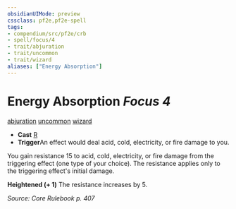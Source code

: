 ```yaml
---
obsidianUIMode: preview
cssclass: pf2e,pf2e-spell
tags:
- compendium/src/pf2e/crb
- spell/focus/4
- trait/abjuration
- trait/uncommon
- trait/wizard
aliases: ["Energy Absorption"]
---
```

# Energy Absorption *Focus 4*   
[abjuration](../../Rules/traits/abjuration.md)  [uncommon](../../Rules/traits/uncommon.md)  [wizard](../../Rules/traits/wizard.md)  

- **Cast** [R](../../Rules/core-rulebook/chapter-9-playing-the-game.md#Actions "Reaction") 
- **Trigger**An effect would deal acid, cold, electricity, or fire damage to you.

You gain resistance 15 to acid, cold, electricity, or fire damage from the triggering effect (one type of your choice). The resistance applies only to the triggering effect's initial damage.

**Heightened (+ 1)** The resistance increases by 5.

*Source: Core Rulebook p. 407*